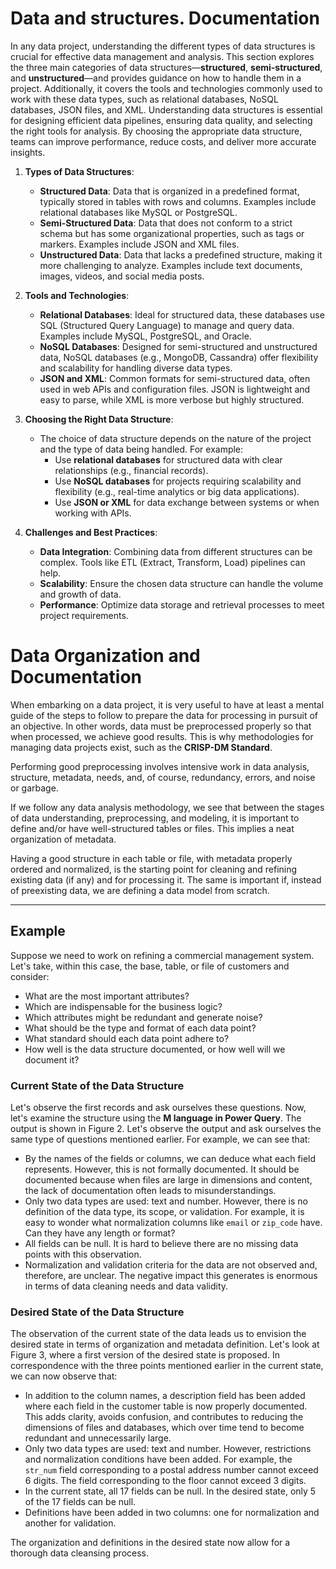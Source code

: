 # **Data and structures. Documentation**

In any data project, understanding the different types of data structures is crucial for effective data management and analysis. This section explores the three main categories of data structures—**structured**, **semi-structured**, and **unstructured**—and provides guidance on how to handle them in a project. Additionally, it covers the tools and technologies commonly used to work with these data types, such as relational databases, NoSQL databases, JSON files, and XML.
Understanding data structures is essential for designing efficient data pipelines, ensuring data quality, and selecting the right tools for analysis. By choosing the appropriate data structure, teams can improve performance, reduce costs, and deliver more accurate insights.

1. **Types of Data Structures**:
   - **Structured Data**: Data that is organized in a predefined format, typically stored in tables with rows and columns. Examples include relational databases like MySQL or PostgreSQL.
   - **Semi-Structured Data**: Data that does not conform to a strict schema but has some organizational properties, such as tags or markers. Examples include JSON and XML files.
   - **Unstructured Data**: Data that lacks a predefined structure, making it more challenging to analyze. Examples include text documents, images, videos, and social media posts.

2. **Tools and Technologies**:
   - **Relational Databases**: Ideal for structured data, these databases use SQL (Structured Query Language) to manage and query data. Examples include MySQL, PostgreSQL, and Oracle.
   - **NoSQL Databases**: Designed for semi-structured and unstructured data, NoSQL databases (e.g., MongoDB, Cassandra) offer flexibility and scalability for handling diverse data types.
   - **JSON and XML**: Common formats for semi-structured data, often used in web APIs and configuration files. JSON is lightweight and easy to parse, while XML is more verbose but highly structured.

3. **Choosing the Right Data Structure**:
   - The choice of data structure depends on the nature of the project and the type of data being handled. For example:
     - Use **relational databases** for structured data with clear relationships (e.g., financial records).
     - Use **NoSQL databases** for projects requiring scalability and flexibility (e.g., real-time analytics or big data applications).
     - Use **JSON or XML** for data exchange between systems or when working with APIs.

4. **Challenges and Best Practices**:
   - **Data Integration**: Combining data from different structures can be complex. Tools like ETL (Extract, Transform, Load) pipelines can help.
   - **Scalability**: Ensure the chosen data structure can handle the volume and growth of data.
   - **Performance**: Optimize data storage and retrieval processes to meet project requirements.

# **Data Organization and Documentation**

When embarking on a data project, it is very useful to have at least a mental guide of the steps to follow to prepare the data for processing in pursuit of an objective. In other words, data must be preprocessed properly so that when processed, we achieve good results. This is why methodologies for managing data projects exist, such as the **CRISP-DM Standard**.

Performing good preprocessing involves intensive work in data analysis, structure, metadata, needs, and, of course, redundancy, errors, and noise or garbage.

If we follow any data analysis methodology, we see that between the stages of data understanding, preprocessing, and modeling, it is important to define and/or have well-structured tables or files. This implies a neat organization of metadata.

Having a good structure in each table or file, with metadata properly ordered and normalized, is the starting point for cleaning and refining existing data (if any) and for processing it. The same is important if, instead of preexisting data, we are defining a data model from scratch.

---

## Example

Suppose we need to work on refining a commercial management system. Let's take, within this case, the base, table, or file of customers and consider:

- What are the most important attributes?
- Which are indispensable for the business logic?
- Which attributes might be redundant and generate noise?
- What should be the type and format of each data point?
- What standard should each data point adhere to?
- How well is the data structure documented, or how well will we document it?

### Current State of the Data Structure

Let's observe the first records and ask ourselves these questions. Now, let's examine the structure using the **M language in Power Query**. The output is shown in Figure 2. Let's observe the output and ask ourselves the same type of questions mentioned earlier. For example, we can see that:

- By the names of the fields or columns, we can deduce what each field represents. However, this is not formally documented. It should be documented because when files are large in dimensions and content, the lack of documentation often leads to misunderstandings.
- Only two data types are used: text and number. However, there is no definition of the data type, its scope, or validation. For example, it is easy to wonder what normalization columns like `email` or `zip_code` have. Can they have any length or format?
- All fields can be null. It is hard to believe there are no missing data points with this observation.
- Normalization and validation criteria for the data are not observed and, therefore, are unclear. The negative impact this generates is enormous in terms of data cleaning needs and data validity.

### Desired State of the Data Structure

The observation of the current state of the data leads us to envision the desired state in terms of organization and metadata definition. Let's look at Figure 3, where a first version of the desired state is proposed. In correspondence with the three points mentioned earlier in the current state, we can now observe that:

- In addition to the column names, a description field has been added where each field in the customer table is now properly documented. This adds clarity, avoids confusion, and contributes to reducing the dimensions of files and databases, which over time tend to become redundant and unnecessarily large.
- Only two data types are used: text and number. However, restrictions and normalization conditions have been added. For example, the `str_num` field corresponding to a postal address number cannot exceed 6 digits. The field corresponding to the floor cannot exceed 3 digits.
- In the current state, all 17 fields can be null. In the desired state, only 5 of the 17 fields can be null.
- Definitions have been added in two columns: one for normalization and another for validation.

The organization and definitions in the desired state now allow for a thorough data cleansing process.
